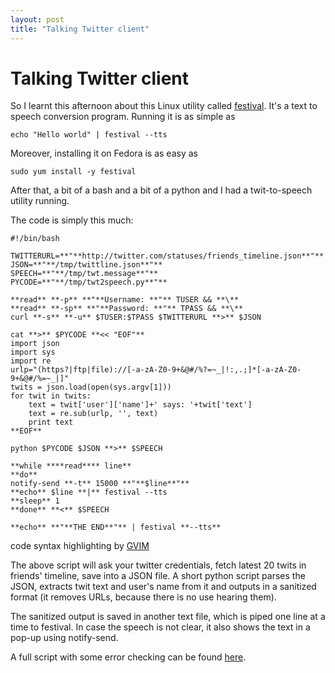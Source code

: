 ```yaml
---
layout: post
title: "Talking Twitter client"
---
```

Talking Twitter client
===
So I learnt this afternoon about this Linux utility called [festival][0]. It's a text to speech conversion program. Running it is as simple as  
  

    echo "Hello world" | festival --tts

  
Moreover, installing it on Fedora is as easy as   
  

    sudo yum install -y festival

  
After that, a bit of a bash and a bit of a python and I had a twit-to-speech utility running.  
  
The code is simply this much:  
  

    #!/bin/bash  
      
    TWITTERURL=**"**http://twitter.com/statuses/friends_timeline.json**"**  
    JSON=**"**/tmp/twittline.json**"**  
    SPEECH=**"**/tmp/twt.message**"**  
    PYCODE=**"**/tmp/twt2speech.py**"**  
      
    **read** **-p** **"**Username: **"** TUSER && **\**  
    **read** **-sp** **"**Password: **"** TPASS && **\**  
    curl **-s** **-u** $TUSER:$TPASS $TWITTERURL **>** $JSON  
      
    cat **>** $PYCODE **<< "EOF"**  
    import json  
    import sys  
    import re  
    urlp="(https?|ftp|file)://[-a-zA-Z0-9+&@#/%?=~_|!:,.;]*[-a-zA-Z0-9+&@#/%=~_|]"  
    twits = json.load(open(sys.argv[1]))  
    for twit in twits:  
        text = twit['user']['name']+' says: '+twit['text']  
        text = re.sub(urlp, '', text)   
        print text  
    **EOF**  
      
    python $PYCODE $JSON **>** $SPEECH  
      
    **while ****read**** line**  
    **do**  
    notify-send **-t** 15000 **"**$line**"**  
    **echo** $line **|** festival --tts  
    **sleep** 1  
    **done** **<** $SPEECH  
      
    **echo** **"**THE END**"** | festival **--tts**  
      
    

code syntax highlighting by [GVIM][1]   
  
The above script will ask your twitter credentials, fetch latest 20 twits in friends' timeline, save into a JSON file. A short python script parses the JSON, extracts twit text and user's name from it and outputs in a sanitized format (it removes URLs, because there is no use hearing them).  
  
The sanitized output is  saved in another text file, which is piped one line at a time to festival. In case the speech is not clear, it also shows the text in a pop-up using notify-send.  
  
A full script with some error checking can be found [here][2].

[0]: http://www.xenocafe.com/tutorials/php/festival_text_to_speech/index.php
[1]: http://vim.sourceforge.net/
[2]: http://altcanvas.googlecode.com/files/twt2speech
